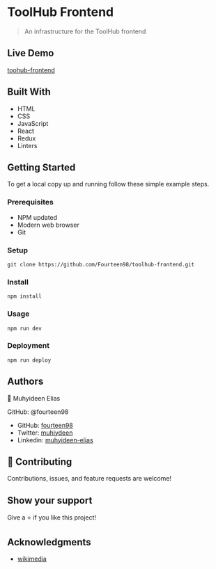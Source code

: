 # ToolHub Frontend
> An infrastructure for the ToolHub frontend

## Live Demo
[toohub-frontend]()

## Built With

- HTML
- CSS
- JavaScript
- React
- Redux
- Linters


## Getting Started

To get a local copy up and running follow these simple example steps.

### Prerequisites

- NPM updated
- Modern web browser
- Git

### Setup

    git clone https://github.com/Fourteen98/toolhub-frontend.git

### Install
    npm install

### Usage
    npm run dev


### Deployment
    npm run deploy


## Authors

👤 Muhyideen Elias

GitHub: @fourteen98

- GitHub: [fourteen98](https://github.com/Fourteen98/)
- Twitter: [muhiydeen](https://twitter.com/muhiydeen)
- Linkedin: [muhyideen-elias](https://www.linkedin.com/in/muhyideen-elias-53719994/)



## 🤝 Contributing
Contributions, issues, and feature requests are welcome!

## Show your support

Give a ⭐️ if you like this project!

## Acknowledgments

- [wikimedia](https://www.wikimedia.org/)
